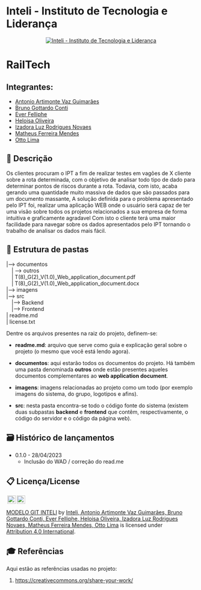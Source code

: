 # Inteli - Instituto de Tecnologia e Liderança 

<p align="center">
<a href= "https://www.inteli.edu.br/"><img src="https://www.inteli.edu.br/wp-content/uploads/2021/08/20172028/marca_1-2.png" alt="Inteli - Instituto de Tecnologia e Liderança" border="0"></a>
</p>

# RailTech

## Integrantes: 
- <a href="https://www.linkedin.com/in/otto-bernardo-coutinho-lima">Antonio Artimonte Vaz Guimarães</a>
- <a href="https://www.linkedin.com/in/victorbarq/">Bruno Gottardo Conti</a>
- <a href="https://www.linkedin.com/in/victorbarq/">Ever Felliphe</a> 
- <a href="https://www.linkedin.com/in/victorbarq/">Heloisa Oliveira</a> 
- <a href="https://www.linkedin.com/in/victorbarq/">Izadora Luz Rodrigues Novaes</a>
- <a href="https://www.linkedin.com/in/victorbarq/">Matheus Ferreira Mendes</a> 
- <a href="https://www.linkedin.com/in/victorbarq/">Otto Lima</a>

## 📝 Descrição

 Os clientes procuram o IPT a fim de realizar testes em vagões de X cliente sobre a rota determinada, com o objetivo de analisar todo tipo de dado para determinar pontos de riscos durante a rota. Todavia, com isto, acaba gerando uma quantidade muito massiva de dados que são passados para um documento massante, A solução definida para o problema apresentado pelo IPT foi, realizar uma aplicação WEB onde o usuário será capaz de ter uma visão sobre todos os projetos relacionados a sua empresa de forma intuitiva e graficamente agradavel Com isto o cliente terá uma maior facilidade para navegar sobre os dados apresentados pelo IPT tornando o trabalho de analisar os dados mais fácil.

## 📁 Estrutura de pastas

|--> documentos<br>
  &emsp;| --> outros <br>
  &emsp;| T(8)_G(2)_V(1.0)_Web_application_document.pdf<br>
  &emsp;| T(8)_G(2)_V(1.0)_Web_application_document.docx<br>
|--> imagens<br>
|--> src<br>
  &emsp;|--> Backend<br>
  &emsp;|--> Frontend<br>
| readme.md<br>
| license.txt

Dentre os arquivos presentes na raiz do projeto, definem-se:

- <b>readme.md</b>: arquivo que serve como guia e explicação geral sobre o projeto (o mesmo que você está lendo agora).

- <b>documentos</b>: aqui estarão todos os documentos do projeto. Há também uma pasta denominada <b>outros</b> onde estão presentes aqueles documentos complementares ao <b>web application document</b>.

- <b>imagens</b>: imagens relacionadas ao projeto como um todo (por exemplo imagens do sistema, do grupo, logotipos e afins).

- <b>src</b>: nesta pasta encontra-se todo o código fonte do sistema (existem duas subpastas <b>backend</b> e <b>frontend</b> que contêm, respectivamente, o código do servidor e o código da página web).

## 🗃 Histórico de lançamentos

* 0.1.0 - 28/04/2023
    * Inclusão do WAD / correção do read.me

## 📋 Licença/License

<img style="height:22px!important;margin-left:3px;vertical-align:text-bottom;" src="https://mirrors.creativecommons.org/presskit/icons/cc.svg?ref=chooser-v1"><img style="height:22px!important;margin-left:3px;vertical-align:text-bottom;" src="https://mirrors.creativecommons.org/presskit/icons/by.svg?ref=chooser-v1"><p xmlns:cc="http://creativecommons.org/ns#" xmlns:dct="http://purl.org/dc/terms/"><a property="dct:title" rel="cc:attributionURL" href="https://github.com/Spidus/Teste_Final_1">MODELO GIT INTELI</a> by <a rel="cc:attributionURL dct:creator" property="cc:attributionName" href="https://www.yggbrasil.com.br/vr">Inteli, Antonio Artimonte Vaz Guimarães, Bruno Gottardo Conti, Ever Felliphe, Heloisa Oliveira, Izadora Luz Rodrigues Novaes, Matheus Ferreira Mendes, Otto Lima</a> is licensed under <a href="http://creativecommons.org/licenses/by/4.0/?ref=chooser-v1" target="_blank" rel="license noopener noreferrer" style="display:inline-block;">Attribution 4.0 International</a>.</p>

## 🎓 Referências

Aqui estão as referências usadas no projeto:

1. <https://creativecommons.org/share-your-work/>
